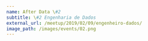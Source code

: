 ```yaml
---
name: After Data \#2
subtitle: \#2 Engenharia de Dados
external_url: /meetup/2019/02/09/engenheiro-dados/
image_path: /images/events/02.png
---
```


